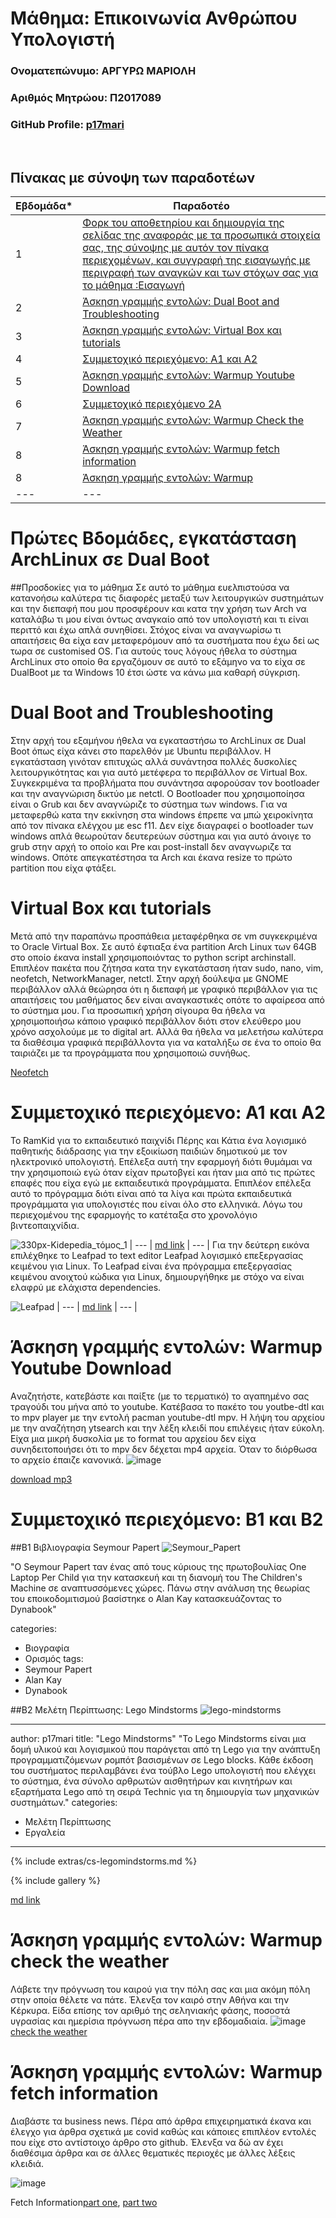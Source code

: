 # Μάθημα: Επικοινωνία Ανθρώπου Υπολογιστή

### Ονοματεπώνυμο: ΑΡΓΥΡΩ ΜΑΡΙΟΛΗ
### Αριθμός Μητρώου: Π2017089
### GitHub Profile: [p17mari](https://github.com/p17mari)
<br />

## Πίνακας με σύνοψη των παραδοτέων

| Εβδομάδα* | Παραδοτέο |
| --- | --- |
| 1 | [Φορκ του αποθετηρίου και δημιουργία της σελίδας της αναφοράς με τα προσωπικά στοιχεία σας, της σύνοψης με αυτόν τον πίνακα περιεχομένων, και συγγραφή της εισαγωγής με περιγραφή των αναγκών και των στόχων σας για το μάθημα :Εισαγωγή](Πρώτες---Βδομάδες,---εγκατάσταση---ArchLinux---σε---Dual---Boot)|
| 2 | [Άσκηση γραμμής εντολών: Dual Boot and Troubleshooting](#Dual---Boot---and---Troubleshooting)|
| 3 | [Άσκηση γραμμής εντολών: Virtual Box και tutorials](Virtual---Box---και---tutorials)|
| 4 | [Συμμετοχικό περιεχόμενο: Α1 και Α2](Συμμετοχικό---περιεχόμενο:---Α1---και---Α2)|
| 5 | [Άσκηση γραμμής εντολών: Warmup Youtube Download](Άσκηση---γραμμής---εντολών:---Warmup---Youtube---Download)|
| 6 | [Συμμετοχικό περιεχόμενο 2A](Συμμετοχικό---περιεχόμενο:---Β1---και---Β2) |
| 7 | [Άσκηση γραμμής εντολών: Warmup Check the Weather](Άσκηση---γραμμής---εντολών:---Warmup---Check---the---Weather)|
| 8 | [Άσκηση γραμμής εντολών: Warmup fetch information](Άσκηση---γραμμής---εντολών:---Warmup---fetch---information)|
| 8 | [Άσκηση γραμμής εντολών: Warmup]() |
| --- | --- |

# Πρώτες Βδομάδες, εγκατάσταση ArchLinux σε Dual Boot
##Προσδοκίες για το μάθημα
Σε αυτό το μάθημα ευελπιστούσα να κατανοήσω καλύτερα τις διαφορές μεταξύ των λειτουργικών συστημάτων και την διεπαφή που μου προσφέρουν και κατα την χρήση των Arch να καταλάβω τι μου είναι όντως αναγκαίο από τον υπολογιστή και τι είναι περιττό και έχω απλά συνηθίσει. Στόχος είναι να αναγνωρίσω τι απαιτήσεις θα είχα εαν μεταφερόμουν από τα συστήματα που έχω δεί ως τωρα σε customised OS.
Για αυτούς τους λόγους ήθελα το σύστημα ArchLinux στο οποίο θα εργαζόμουν σε αυτό το εξάμηνο να το είχα σε DualBoot με τα Windows 10 έτσι ώστε να κάνω μια καθαρή σύγκριση.

# Dual Boot and Troubleshooting
Στην αρχή του εξαμήνου ήθελα να εγκαταστήσω το ArchLinux σε Dual Boot όπως είχα κάνει στο παρελθόν με Ubuntu περιβάλλον. Η εγκατάσταση γινόταν επιτυχώς αλλά συνάντησα πολλές δυσκολίες λειτουργικότητας και για αυτό μετέφερα το περιβάλλον σε Virtual Box. Συγκεκριμένα τα προβλήματα που συνάντησα αφορούσαν τον bootloader και την αναγνώριση δικτύο με netctl. Ο Bootloader που χρησιμοποίησα είναι ο Grub και δεν αναγνώριζε το σύστημα των windows. Για να μεταφερθώ κατα την εκκίνηση στα windows έπρεπε να μπώ χειροκίνητα από τον πίνακα ελέγχου με esc f11. Δεν είχε διαγραφεί ο bootloader των windows απλά θεωρούταν δευτερεύων σύστημα και για αυτό άνοιγε το grub στην αρχή το οποίο και Pre και post-install δεν αναγνωριζε τα windows. Οπότε απεγκατέστησα τα Arch και έκανα resize το πρώτο partition που είχα φτάξει.

# Virtual Box και tutorials
Μετά από την παραπάνω προσπάθεια μεταφέρθηκα σε vm συγκεκριμένα το Oracle Virtual Box. Σε αυτό έφτιαξα ένα partition Arch Linux των 64GB στο οποίο έκανα install χρησιμοποιόντας το python script archinstall. Επιπλέον πακέτα που ζήτησα κατα την εγκατάσταση ήταν sudo, nano, vim, neofetch, NetworkManager, netctl. Στην αρχή δούλεψα με GNOME περιβάλλον αλλά θεώρησα ότι η διεπαφή με γραφικό περιβάλλον για τις απαιτήσεις του μαθήματος δεν είναι αναγκαστικές οπότε το αφαίρεσα από το σύστημα μου. Για προσωπική χρήση σίγουρα θα ήθελα να χρησιμοποιήσω κάποιο γραφικό περιβάλλον διότι στον ελεύθερο μου χρόνο ασχολούμε με το digital art. Αλλά θα ήθελα να μελετήσω καλύτερα τα διαθέσιμα γραφικά περιβάλλοντα για να καταλήξω σε ένα το οποίο θα ταιριάζει με τα προγράμματα που χρησιμοποιώ συνήθως.

[Neofetch](https://asciinema.org/a/463566)

# Συμμετοχικό περιεχόμενο: Α1 και Α2
Το RamKid για το εκπαιδευτικό παιχνίδι Πέρης και Κάτια ένα λογισμικό παθητικής διάδρασης για την εξοικίωση παιδιών δημοτικού με τον ηλεκτρονικό υπολογιστή. Επέλεξα αυτή την εφαρμογή διότι θυμάμαι να την χρησιμοποιώ εγώ όταν είχαν πρωτοβγεί και ήταν μια από τις πρώτες επαφές που είχα εγώ με εκπαιδευτικά προγράμματα. Επιπλέον επέλεξα αυτό το πρόγραμμα διότι είναι από τα λίγα και πρώτα εκπαιδευτικά προγράμματα για υπολογιστές που είναι όλο στο ελληνικά. Λόγω του περιεχομένου της εφαρμογής το κατέταξα στο χρονολόγιο βιντεοπαιχνίδια.

![330px-Kidepedia_τόμος_1](https://user-images.githubusercontent.com/43947917/144871199-b6eb8644-9932-485d-94a4-68a8c4371079.png)
| --- |
[md link](https://github.com/p17mari/_gallery/blob/master/ramkid.md)
| --- |
Για την δεύτερη εικόνα επιλέχθηκε το Leafpad το text editor Leafpad λογισμικό επεξεργασίας κειμένου για Linux.
Το Leafpad είναι ένα πρόγραμμα επεξεργασίας κειμένου ανοιχτού κώδικα για Linux, δημιουργήθηκε με στόχο να είναι ελαφρύ με ελάχιστα dependencies. 

![Leafpad](https://user-images.githubusercontent.com/43947917/144891270-dc3aca5c-567a-4187-abaa-7dfee82a82f1.png)
| --- |
[md link](https://github.com/p17mari/_gallery/blob/master/Leafpad.md)
| --- |


# Άσκηση γραμμής εντολών: Warmup Youtube Download
Aναζητήστε, κατεβάστε και παίξτε (με το τερματικό) το αγαπημένο σας τραγούδι του μήνα από το youtube. Κατέβασα το πακέτο του youtbe-dtl και το mpv player με την εντολή pacman youtube-dtl mpv. Η λήψη του αρχείου με την αναζήτηση ytsearch και την λέξη κλειδί που επιλέγεις ήταν εύκολη. Είχα μια μικρή δυσκολία με το format του αρχείου δεν είχα συνηδειτοποιήσει ότι το mpv δεν δέχεται mp4 αρχεία. Όταν το διόρθωσα το αρχείο έπαιζε κανονικά.
![image](https://user-images.githubusercontent.com/43947917/151203784-d2bc0055-5ebd-44d6-8d4d-f18614a282d3.png)

[download mp3](https://asciinema.org/a/463720)


# Συμμετοχικό περιεχόμενο: Β1 και Β2
##Β1 Βιβλιογραφία Seymour Papert
![Seymour_Papert](https://user-images.githubusercontent.com/43947917/151183355-a2331a2f-a925-4d7b-9751-72fc4ccbb6a5.jpg)

"Ο Seymour Papert ταν ένας από τους κύριους της πρωτοβουλίας One Laptop Per Child για την κατασκευή και τη διανομή του The Children's Machine σε αναπτυσσόμενες χώρες. Πάνω στην ανάλυση της θεωρίας του εποικοδομιτισμού βασίστηκε ο Alan Kay κατασκευάζοντας το Dynabook"

categories:
  - Βιογραφία 
  - Ορισμός 
tags:
  - Seymour Papert
  - Alan Kay
  - Dynabook

##Β2 Μελέτη Περίπτωσης: Lego Mindstorms
![lego-mindstorms](https://user-images.githubusercontent.com/43947917/151206662-1154cf40-01a0-4284-9d38-af6bb8afacc3.jpg)

---
author: p17mari
title: "Lego Mindstorms"
"Το Lego Mindstorms είναι μια δομή υλικού και λογισμικού που παράγεται από τη Lego για την ανάπτυξη προγραμματιζόμενων ρομπότ βασισμένων σε Lego blocks. Κάθε έκδοση του συστήματος περιλαμβάνει ένα τούβλο Lego υπολογιστή που ελέγχει το σύστημα, ένα σύνολο αρθρωτών αισθητήρων και κινητήρων και εξαρτήματα Lego από τη σειρά Technic για τη δημιουργία των μηχανικών συστημάτων."
categories:
  - Μελέτη Περίπτωσης
  - Εργαλεία
---

{% include extras/cs-legomindstorms.md %}

{% include gallery %}


[md link](https://github.com/p17mari/site/blob/master/_biography/seymour-papert.md)

# Άσκηση γραμμής εντολών: Warmup check the weather
Λάβετε την πρόγνωση του καιρού για την πόλη σας και μια ακόμη πόλη στην οποία θέλετε να πάτε. Έλενξα τον καιρό στην Αθήνα και την Κέρκυρα. Είδα επίσης τον αριθμό της σεληνιακής φάσης, ποσοστά υγρασίας και ημερίσια πρόγνωση πέρα απο την εβδομαδιαία. 
![image](https://user-images.githubusercontent.com/43947917/151201790-4d91de92-1446-40b8-8508-d962dbfd93b2.png)
[check the weather](https://asciinema.org/a/463741)

# Άσκηση γραμμής εντολών: Warmup fetch information
Διαβάστε τα business news. Πέρα από άρθρα επιχειρηματικά έκανα και έλεγχο για άρθρα σχετικά με covid καθώς και κάποιες επιπλέον εντολές που είχε στο αντίστοιχο άρθρο στο github. Έλενξα να δώ αν έχει διαθέσιμα άρθρα και σε άλλες θεματικές περιοχές με άλλες λέξεις κλειδιά.

![image](https://user-images.githubusercontent.com/43947917/151202835-bc9f4c91-c5b0-494a-aeeb-37c454cbb8c9.png)

Fetch Information[part one](https://asciinema.org/a/463738), [part two](https://asciinema.org/a/463742)


